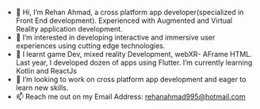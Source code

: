 - 👋 Hi, I’m Rehan Ahmad, a cross platform app developer(specialized in Front End development). Experienced with Augmented and Virtual Reality application development.
- 👀 I’m interested in developing interactive and immersive user experiences using cutting edge technologies. 
- 🌱 I learnt game Dev, mixed reality Development, webXR- AFrame HTML. Last year, I developed dozen of apps using Flutter. I’m currently learning Kotlin and ReactJs
- 💞️ I’m looking to work on cross platform app development and eager to learn new skills.
- 📫 Reach me out on my Email Address: rehanahmad995@hotmail.com
